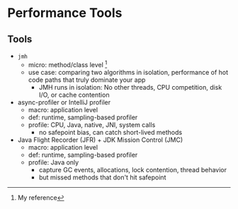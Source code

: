 # Performance Tools



## Tools

- `jmh`
  - micro: method/class level [^1]
  - use case: comparing two algorithms in isolation, performance of hot code paths that truly dominate your app
    - JMH runs in isolation: No other threads, CPU competition, disk I/O, or cache contention
- async-profiler or IntelliJ profiler
  - macro: application level
  - def: runtime, sampling-based profiler
  - profile: CPU, Java, native, JNI, system calls
    - no safepoint bias, can catch short-lived methods
- Java Flight Recorder (JFR) + JDK Mission Control (JMC)
  - macro: application level
  - def: runtime, sampling-based profiler
  - profile: Java only
    - capture GC events, allocations, lock contention, thread behavior
    - but missed methods that don't hit safepoint


[^1]: My reference